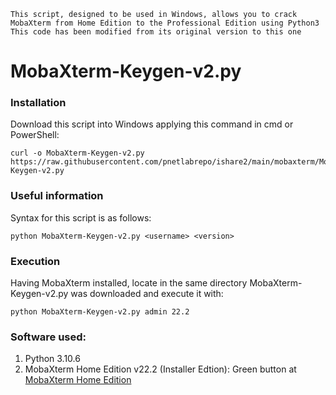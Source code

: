 ```batch
This script, designed to be used in Windows, allows you to crack MobaXterm from Home Edition to the Professional Edition using Python3
This code has been modified from its original version to this one
```

# MobaXterm-Keygen-v2.py

### Installation
Download this script into Windows applying this command in cmd or PowerShell:
```batch
curl -o MobaXterm-Keygen-v2.py https://raw.githubusercontent.com/pnetlabrepo/ishare2/main/mobaxterm/MobaXterm-Keygen-v2.py
```

### Useful information
Syntax for this script is as follows:

```batch
python MobaXterm-Keygen-v2.py <username> <version>
```

### Execution
Having MobaXterm installed, locate in the same directory MobaXterm-Keygen-v2.py was downloaded and execute it with:
```batch
python MobaXterm-Keygen-v2.py admin 22.2
```


### Software used:

1. Python 3.10.6
2. MobaXterm Home Edition v22.2 (Installer Edtion): Green button at [MobaXterm Home Edition](https://mobaxterm.mobatek.net/download-home-edition.html)
